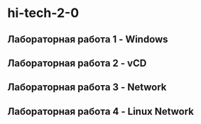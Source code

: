 # hi-tech-2-0

## Лабораторная работа 1 - Windows
## Лабораторная работа 2 - vCD
## Лабораторная работа 3 - Network
## Лабораторная работа 4 - Linux Network
